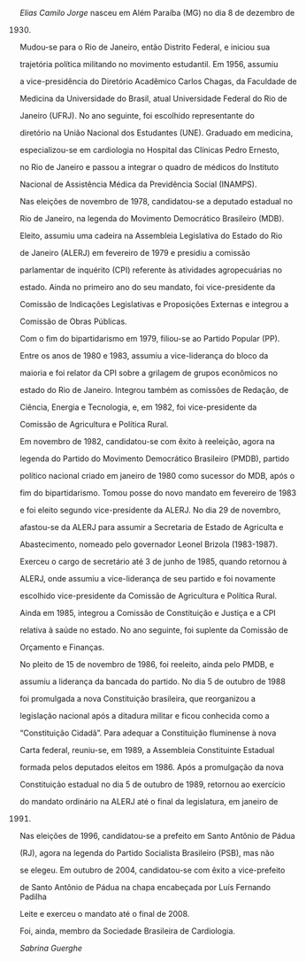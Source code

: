 

*Elias Camilo Jorge* nasceu em Além Paraíba (MG) no dia 8 de dezembro de

1930.



Mudou-se para o Rio de Janeiro, então Distrito Federal, e iniciou sua

trajetória política militando no movimento estudantil. Em 1956, assumiu

a vice-presidência do Diretório Acadêmico Carlos Chagas, da Faculdade de

Medicina da Universidade do Brasil, atual Universidade Federal do Rio de

Janeiro (UFRJ). No ano seguinte, foi escolhido representante do

diretório na União Nacional dos Estudantes (UNE). Graduado em medicina,

especializou-se em cardiologia no Hospital das Clínicas Pedro Ernesto,

no Rio de Janeiro e passou a integrar o quadro de médicos do Instituto

Nacional de Assistência Médica da Previdência Social (INAMPS).



Nas eleições de novembro de 1978, candidatou-se a deputado estadual no

Rio de Janeiro, na legenda do Movimento Democrático Brasileiro (MDB).

Eleito, assumiu uma cadeira na Assembleia Legislativa do Estado do Rio

de Janeiro (ALERJ) em fevereiro de 1979 e presidiu a comissão

parlamentar de inquérito (CPI) referente às atividades agropecuárias no

estado. Ainda no primeiro ano do seu mandato, foi vice-presidente da

Comissão de Indicações Legislativas e Proposições Externas e integrou a

Comissão de Obras Públicas.



Com o fim do bipartidarismo em 1979, filiou-se ao Partido Popular (PP).

Entre os anos de 1980 e 1983, assumiu a vice-liderança do bloco da

maioria e foi relator da CPI sobre a grilagem de grupos econômicos no

estado do Rio de Janeiro. Integrou também as comissões de Redação, de

Ciência, Energia e Tecnologia, e, em 1982, foi vice-presidente da

Comissão de Agricultura e Política Rural.



Em novembro de 1982, candidatou-se com êxito à reeleição, agora na

legenda do Partido do Movimento Democrático Brasileiro (PMDB), partido

político nacional criado em janeiro de 1980 como sucessor do MDB, após o

fim do bipartidarismo. Tomou posse do novo mandato em fevereiro de 1983

e foi eleito segundo vice-presidente da ALERJ. No dia 29 de novembro,

afastou-se da ALERJ para assumir a Secretaria de Estado de Agriculta e

Abastecimento, nomeado pelo governador Leonel Brizola (1983-1987).

Exerceu o cargo de secretário até 3 de junho de 1985, quando retornou à

ALERJ, onde assumiu a vice-liderança de seu partido e foi novamente

escolhido vice-presidente da Comissão de Agricultura e Política Rural.

Ainda em 1985, integrou a Comissão de Constituição e Justiça e a CPI

relativa à saúde no estado. No ano seguinte, foi suplente da Comissão de

Orçamento e Finanças.



No pleito de 15 de novembro de 1986, foi reeleito, ainda pelo PMDB, e

assumiu a liderança da bancada do partido. No dia 5 de outubro de 1988

foi promulgada a nova Constituição brasileira, que reorganizou a

legislação nacional após a ditadura militar e ficou conhecida como a

“Constituição Cidadã”. Para adequar a Constituição fluminense à nova

Carta federal, reuniu-se, em 1989, a Assembleia Constituinte Estadual

formada pelos deputados eleitos em 1986. Após a promulgação da nova

Constituição estadual no dia 5 de outubro de 1989, retornou ao exercício

do mandato ordinário na ALERJ até o final da legislatura, em janeiro de

1991.



Nas eleições de 1996, candidatou-se a prefeito em Santo Antônio de Pádua

(RJ), agora na legenda do Partido Socialista Brasileiro (PSB), mas não

se elegeu. Em outubro de 2004, candidatou-se com êxito a vice-prefeito

de Santo Antônio de Pádua na chapa encabeçada por Luís Fernando Padilha

Leite e exerceu o mandato até o final de 2008.



Foi, ainda, membro da Sociedade Brasileira de Cardiologia.



*Sabrina Guerghe*



